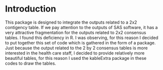 # Introduction
This package is designed to integrate the outputs related to a 2x2 contigency table. If we pay attention to the outputs of SAS software, it has a very attractive fragmentation for the outputs related to 2x2 consensus tables. I found this deficiency in R. I was observing, for this reason I decided to put together this set of code which is gathered in the form of a package. Just because the output related to the 2 by 2 consensus tables is more interested in the health care staff, I decided to provide relatively more beautiful tables, for this reason I used the kableExtra package in these codes to draw the tables.
